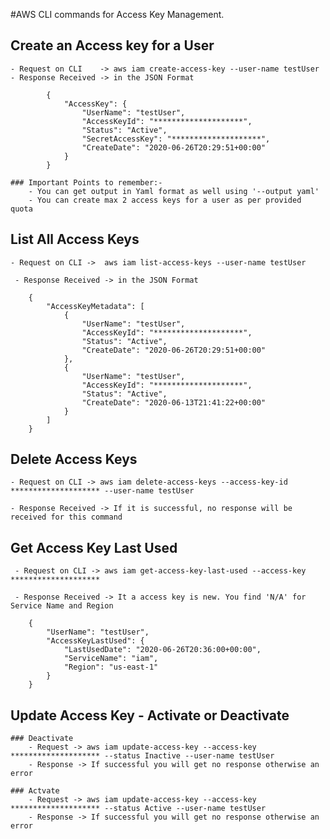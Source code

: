 #AWS CLI commands for Access Key Management.

## Create an Access key for a User
	
 	- Request on CLI	-> aws iam create-access-key --user-name testUser
 	- Response Received -> in the JSON Format

			{
			    "AccessKey": {
			        "UserName": "testUser",
			        "AccessKeyId": "********************",
			        "Status": "Active",
			        "SecretAccessKey": "********************",
			        "CreateDate": "2020-06-26T20:29:51+00:00"
			    }
			}

	### Important Points to remember:-
		- You can get output in Yaml format as well using '--output yaml'
		- You can create max 2 access keys for a user as per provided quota

## List All Access Keys

 	- Request on CLI ->  aws iam list-access-keys --user-name testUser

	 - Response Received -> in the JSON Format

		{
		    "AccessKeyMetadata": [
		        {
		            "UserName": "testUser",
		            "AccessKeyId": "********************",
		            "Status": "Active",
		            "CreateDate": "2020-06-26T20:29:51+00:00"
		        },
		        {
		            "UserName": "testUser",
		            "AccessKeyId": "********************",
		            "Status": "Active",
		            "CreateDate": "2020-06-13T21:41:22+00:00"
		        }
		    ]
		}

## Delete Access Keys

 	- Request on CLI -> aws iam delete-access-keys --access-key-id ******************** --user-name testUser

 	- Response Received -> If it is successful, no response will be received for this command

## Get Access Key Last Used

	 - Request on CLI -> aws iam get-access-key-last-used --access-key ********************
	
	 - Response Received -> It a access key is new. You find 'N/A' for Service Name and Region

		{
		    "UserName": "testUser",
		    "AccessKeyLastUsed": {
		        "LastUsedDate": "2020-06-26T20:36:00+00:00",
		        "ServiceName": "iam",
		        "Region": "us-east-1"
		    }
		}

## Update Access Key - Activate or Deactivate

	### Deactivate 
		- Request -> aws iam update-access-key --access-key ******************** --status Inactive --user-name testUser
		- Response -> If successful you will get no response otherwise an error
	
	### Actvate 
		- Request -> aws iam update-access-key --access-key ******************** --status Active --user-name testUser
		- Response -> If successful you will get no response otherwise an error

	